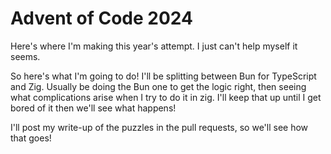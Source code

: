 # Advent of Code 2024

Here's where I'm making this year's attempt. I just can't help myself it seems. 

So here's what I'm going to do! I'll be splitting between Bun for TypeScript and Zig. Usually be doing the Bun one to get the logic right, then seeing what complications arise when I try to do it in zig. I'll keep that up until I get bored of it then we'll see what happens!

I'll post my write-up of the puzzles in the pull requests, so we'll see how that goes! 